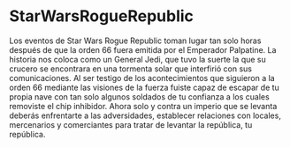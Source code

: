 # StarWarsRogueRepublic
Los eventos de Star Wars Rogue Republic toman lugar tan solo horas después de que la orden 66 fuera emitida por el Emperador Palpatine. La historia nos coloca como un General Jedi, que tuvo la suerte la que su crucero se encontrara en una tormenta solar que interfirió con sus comunicaciones. Al ser testigo de los acontecimientos que siguieron a la orden 66 mediante las visiones de la fuerza fuiste capaz de escapar de tu propia nave con tan solo algunos soldados de tu confianza a los cuales removiste el chip inhibidor. Ahora solo y contra un imperio que se levanta deberás enfrentarte a las adversidades, establecer relaciones con locales, mercenarios y comerciantes  para tratar de levantar la república, tu república.
